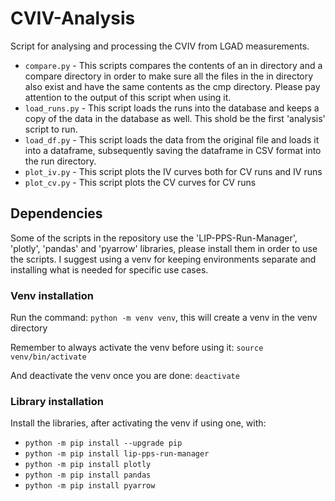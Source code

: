 # CVIV-Analysis

Script for analysing and processing the CVIV from LGAD measurements.

 * `compare.py` - This scripts compares the contents of an in directory and a compare directory in order to make sure all the files in the in directory also exist and have the same contents as the cmp directory. Please pay attention to the output of this script when using it.
 * `load_runs.py` - This script loads the runs into the database and keeps a copy of the data in the database as well. This shold be the first 'analysis' script to run.
 * `load_df.py` - This script loads the data from the original file and loads it into a dataframe, subsequently saving the dataframe in CSV format into the run directory.
 * `plot_iv.py` - This script plots the IV curves both for CV runs and IV runs
 * `plot_cv.py` - This script plots the CV curves for CV runs

## Dependencies

Some of the scripts in the repository use the 'LIP-PPS-Run-Manager', 'plotly', 'pandas' and 'pyarrow' libraries, please install them in order to use the scripts. I suggest using a venv for keeping environments separate and installing what is needed for specific use cases.

### Venv installation

Run the command: `python -m venv venv`, this will create a venv in the venv directory

Remember to always activate the venv before using it: `source venv/bin/activate`

And deactivate the venv once you are done: `deactivate`

### Library installation

Install the libraries, after activating the venv if using one, with:
 * `python -m pip install --upgrade pip`
 * `python -m pip install lip-pps-run-manager`
 * `python -m pip install plotly`
 * `python -m pip install pandas`
 * `python -m pip install pyarrow`